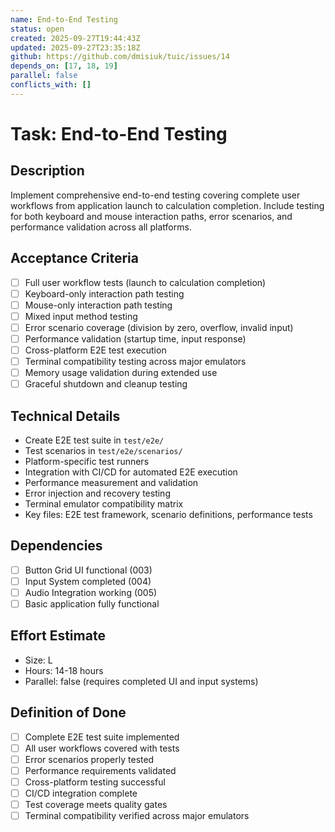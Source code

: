 ```yaml
---
name: End-to-End Testing
status: open
created: 2025-09-27T19:44:43Z
updated: 2025-09-27T23:35:18Z
github: https://github.com/dmisiuk/tuic/issues/14
depends_on: [17, 18, 19]
parallel: false
conflicts_with: []
---
```


# Task: End-to-End Testing

## Description
Implement comprehensive end-to-end testing covering complete user workflows from application launch to calculation completion. Include testing for both keyboard and mouse interaction paths, error scenarios, and performance validation across all platforms.

## Acceptance Criteria
- [ ] Full user workflow tests (launch to calculation completion)
- [ ] Keyboard-only interaction path testing
- [ ] Mouse-only interaction path testing
- [ ] Mixed input method testing
- [ ] Error scenario coverage (division by zero, overflow, invalid input)
- [ ] Performance validation (startup time, input response)
- [ ] Cross-platform E2E test execution
- [ ] Terminal compatibility testing across major emulators
- [ ] Memory usage validation during extended use
- [ ] Graceful shutdown and cleanup testing

## Technical Details
- Create E2E test suite in `test/e2e/`
- Test scenarios in `test/e2e/scenarios/`
- Platform-specific test runners
- Integration with CI/CD for automated E2E execution
- Performance measurement and validation
- Error injection and recovery testing
- Terminal emulator compatibility matrix
- Key files: E2E test framework, scenario definitions, performance tests

## Dependencies
- [ ] Button Grid UI functional (003)
- [ ] Input System completed (004)
- [ ] Audio Integration working (005)
- [ ] Basic application fully functional

## Effort Estimate
- Size: L
- Hours: 14-18 hours
- Parallel: false (requires completed UI and input systems)

## Definition of Done
- [ ] Complete E2E test suite implemented
- [ ] All user workflows covered with tests
- [ ] Error scenarios properly tested
- [ ] Performance requirements validated
- [ ] Cross-platform testing successful
- [ ] CI/CD integration complete
- [ ] Test coverage meets quality gates
- [ ] Terminal compatibility verified across major emulators
